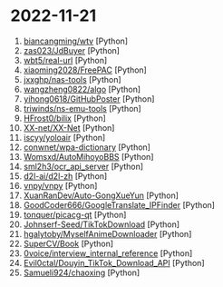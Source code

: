 # 2022-11-21

1. [biancangming/wtv](https://github.com/biancangming/wtv "解决电脑、手机看电视直播的苦恼，收集各种直播源，电视直播网站") [Python]
2. [zas023/JdBuyer](https://github.com/zas023/JdBuyer "京东抢购自动下单助手，GUI 支持 Windows 和 macOS") [Python]
3. [wbt5/real-url](https://github.com/wbt5/real-url "获取斗鱼&虎牙&哔哩哔哩&抖音&快手等 58 个直播平台的真实流媒体地址(直播源)和弹幕，直播源可在 PotPlayer、flv.js 等播放器中播放。") [Python]
4. [xiaoming2028/FreePAC](https://github.com/xiaoming2028/FreePAC "科学上网/翻墙梯子/自由上网/SS/SSR/V2Ray/Brook 搭建教程 免费机场、VPN工具") [Python]
5. [jxxghp/nas-tools](https://github.com/jxxghp/nas-tools "NAS媒体库资源归集、整理自动化工具") [Python]
6. [wangzheng0822/algo](https://github.com/wangzheng0822/algo "数据结构和算法必知必会的50个代码实现") [Python]
7. [yihong0618/GitHubPoster](https://github.com/yihong0618/GitHubPoster "Make everything a GitHub svg poster and Skyline!") [Python]
8. [triwinds/ns-emu-tools](https://github.com/triwinds/ns-emu-tools "一个用于安装/更新 NS 模拟器的工具") [Python]
9. [HFrost0/bilix](https://github.com/HFrost0/bilix "⚡️快如闪电的bilibili下载工具，基于Python现代Async特性，高速批量下载整部动漫，电视剧，up投稿等。现已支持抖音等更多站点") [Python]
10. [XX-net/XX-Net](https://github.com/XX-net/XX-Net "A proxy tool to bypass GFW.") [Python]
11. [iscyy/yoloair](https://github.com/iscyy/yoloair "🔥🔥🔥YOLOv5, YOLOv6, YOLOv7, PPYOLOE, YOLOX, YOLOR, YOLOv4, YOLOv3, PPYOLO, PPYOLOv2, Transformer, Attention, TOOD and Improved-YOLOv5-YOLOv7... Support to improve backbone, neck, head, loss, IoU, NMS and other modules🚀") [Python]
12. [conwnet/wpa-dictionary](https://github.com/conwnet/wpa-dictionary "WPA/WPA2 密码字典，用于 wifi 密码暴力破解") [Python]
13. [Womsxd/AutoMihoyoBBS](https://github.com/Womsxd/AutoMihoyoBBS "米游社自动签到，支持：崩坏二、崩坏三、原神、未定事件簿，米游币自动获取") [Python]
14. [sml2h3/ocr_api_server](https://github.com/sml2h3/ocr_api_server "使用ddddocr的最简api搭建项目，支持docker") [Python]
15. [d2l-ai/d2l-zh](https://github.com/d2l-ai/d2l-zh "《动手学深度学习》：面向中文读者、能运行、可讨论。中英文版被60个国家的400所大学用于教学。") [Python]
16. [vnpy/vnpy](https://github.com/vnpy/vnpy "基于Python的开源量化交易平台开发框架") [Python]
17. [XuanRanDev/Auto-GongXueYun](https://github.com/XuanRanDev/Auto-GongXueYun "😴 蘑菇丁 & 工学云每日自动打卡、支持多用户、自定义地区与时间、免服务器部署。") [Python]
18. [GoodCoder666/GoogleTranslate_IPFinder](https://github.com/GoodCoder666/GoogleTranslate_IPFinder "谷歌翻译服务器在中国大陆的IP地址扫描、测速工具，支持GUI图形界面。") [Python]
19. [tonquer/picacg-qt](https://github.com/tonquer/picacg-qt "哔咔漫画, PicACG comic PC client(Windows, Linux, MacOS)") [Python]
20. [Johnserf-Seed/TikTokDownload](https://github.com/Johnserf-Seed/TikTokDownload "抖音去水印批量下载用户主页作品、喜欢、图文、音频") [Python]
21. [hgalytoby/MyselfAnimeDownloader](https://github.com/hgalytoby/MyselfAnimeDownloader "MyselfAnimeDownloader / Myself動漫下載 / Myself動畫下載") [Python]
22. [SuperCV/Book](https://github.com/SuperCV/Book "📗我的个人书籍学习和收藏") [Python]
23. [0voice/interview_internal_reference](https://github.com/0voice/interview_internal_reference "2021年最新总结，阿里，腾讯，百度，美团，头条等技术面试题目，以及答案，专家出题人分析汇总。") [Python]
24. [Evil0ctal/Douyin_TikTok_Download_API](https://github.com/Evil0ctal/Douyin_TikTok_Download_API "🚀「Douyin_TikTok_Download_API」是一个开箱即用的高性能异步抖音|TikTok数据爬取工具，支持API调用，在线批量解析及下载。") [Python]
25. [Samueli924/chaoxing](https://github.com/Samueli924/chaoxing "超星学习通/超星尔雅/泛雅超星全自动无人值守完成任务点") [Python]
